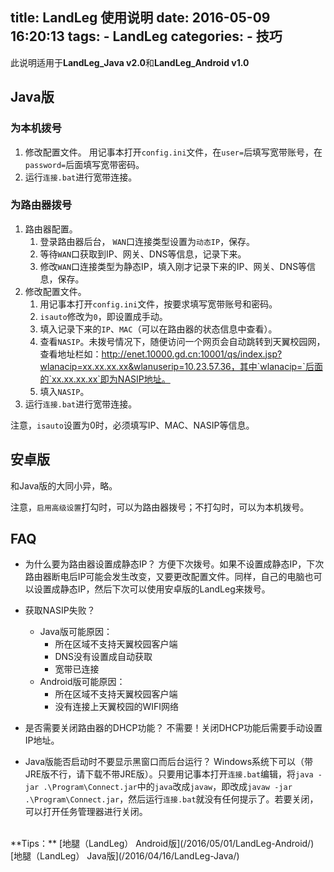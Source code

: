 title: LandLeg 使用说明
date: 2016-05-09 16:20:13
tags: 
	- LandLeg
categories:
	- 技巧
---
此说明适用于**LandLeg_Java v2.0**和**LandLeg_Android v1.0**

<!-- more -->

## Java版
### 为本机拨号
1. 修改配置文件。
用记事本打开`config.ini`文件，在`user=`后填写宽带账号，在`password=`后面填写宽带密码。
2. 运行`连接.bat`进行宽带连接。

### 为路由器拨号

1. 路由器配置。
    1. 登录路由器后台， `WAN`口连接类型设置为`动态IP`，保存。
    2. 等待`WAN`口获取到IP、网关、DNS等信息，记录下来。
    2. 修改`WAN`口连接类型为静态IP，填入刚才记录下来的IP、网关、DNS等信息，保存。
2. 修改配置文件。
    1. 用记事本打开`config.ini`文件，按要求填写宽带账号和密码。
    2. `isauto`修改为`0`，即设置成手动。
    3. 填入记录下来的`IP`、`MAC`（可以在路由器的状态信息中查看）。
    4. 查看`NASIP`。未拨号情况下，随便访问一个网页会自动跳转到天翼校园网，查看地址栏如：http://enet.10000.gd.cn:10001/qs/index.jsp?wlanacip=xx.xx.xx.xx&wlanuserip=10.23.57.36，其中`wlanacip=`后面的`xx.xx.xx.xx`即为NASIP地址。
    5. 填入`NASIP`。
3. 运行`连接.bat`进行宽带连接。

注意，`isauto`设置为0时，必须填写IP、MAC、NASIP等信息。

## 安卓版
和Java版的大同小异，略。

注意，`启用高级设置`打勾时，可以为路由器拨号；不打勾时，可以为本机拨号。


## FAQ
- 为什么要为路由器设置成静态IP？
方便下次拨号。如果不设置成静态IP，下次路由器断电后IP可能会发生改变，又要更改配置文件。同样，自己的电脑也可以设置成静态IP，然后下次可以使用安卓版的LandLeg来拨号。

- 获取NASIP失败？
    - Java版可能原因：
        - 所在区域不支持天翼校园客户端
        - DNS没有设置成自动获取
        - 宽带已连接
    - Android版可能原因：
        - 所在区域不支持天翼校园客户端
        - 没有连接上天翼校园的WIFI网络
        
- 是否需要关闭路由器的DHCP功能？
不需要！关闭DHCP功能后需要手动设置IP地址。

- Java版能否启动时不要显示黑窗口而后台运行？
Windows系统下可以（带JRE版不行，请下载不带JRE版）。只要用记事本打开`连接.bat`编辑，将`java -jar .\Program\Connect.jar`中的`java`改成`javaw`，即改成`javaw -jar .\Program\Connect.jar`，然后运行`连接.bat`就没有任何提示了。若要关闭，可以打开任务管理器进行关闭。


<br>
**Tips：**
[地腿（LandLeg） Android版](/2016/05/01/LandLeg-Android/)
[地腿（LandLeg） Java版](/2016/04/16/LandLeg-Java/)